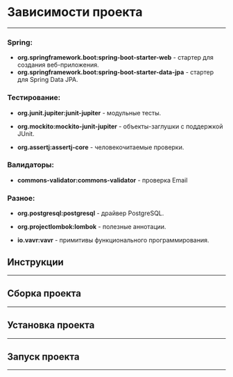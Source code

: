 # Зависимости проекта
___

### Spring:

- **org.springframework.boot:spring-boot-starter-web** - стартер для создания веб-приложения.
- **org.springframework.boot:spring-boot-starter-data-jpa** - стартер для Spring Data JPA.

### Тестирование:

 - **org.junit.jupiter:junit-jupiter** - модульные тесты.

 - **org.mockito:mockito-junit-jupiter** - объекты-заглушки с поддержкой JUnit.

 - **org.assertj:assertj-core** - человекочитаемые проверки.

### Валидаторы:

- **commons-validator:commons-validator** - проверка Email

### Разное:

- **org.postgresql:postgresql** - драйвер PostgreSQL.

- **org.projectlombok:lombok** - полезные аннотации.

- **io.vavr:vavr** - примитивы функционального программирования.

## Инструкции
___
## Сборка проекта
___
## Установка проекта
___
## Запуск проекта
___